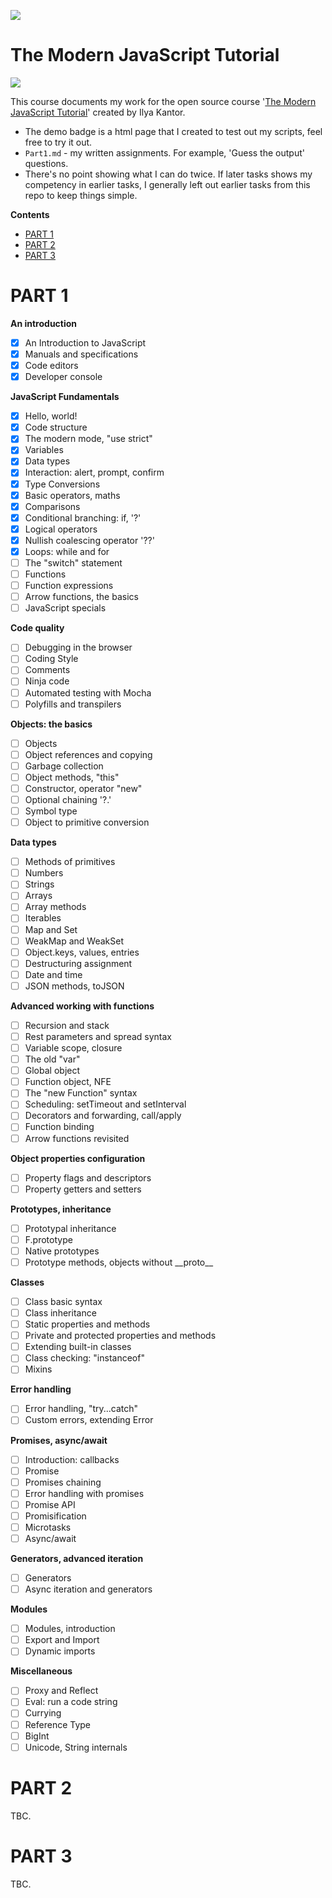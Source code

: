 [![](https://javascript.info/img/sitetoolbar__logo_en.svg)](https://javascript.info/)

<!-- omit in toc -->
# The Modern JavaScript Tutorial

[![](https://img.shields.io/badge/portfolio-demo-green)](https://p2635.github.io/modern-js-tutorial/)

This course documents my work for the open source course '[The Modern JavaScript Tutorial](https://javascript.info/)' created by Ilya Kantor.

- The demo badge is a html page that I created to test out my scripts, feel free to try it out.
- `Part1.md` - my written assignments. For example, 'Guess the output' questions.
- There's no point showing what I can do twice. If later tasks shows my competency in earlier tasks, I generally left out earlier tasks from this repo to keep things simple.

**Contents**

- [PART 1](#part-1)
- [PART 2](#part-2)
- [PART 3](#part-3)

# PART 1

**An introduction**

- [x] An Introduction to JavaScript
- [x] Manuals and specifications
- [x] Code editors
- [x] Developer console

**JavaScript Fundamentals**

- [x] Hello, world!
- [x] Code structure
- [x] The modern mode, "use strict"
- [x] Variables
- [x] Data types
- [x] Interaction: alert, prompt, confirm
- [x] Type Conversions
- [x] Basic operators, maths
- [x] Comparisons
- [x] Conditional branching: if, '?'
- [x] Logical operators
- [x] Nullish coalescing operator '??'
- [x] Loops: while and for
- [ ] The "switch" statement
- [ ] Functions
- [ ] Function expressions
- [ ] Arrow functions, the basics
- [ ] JavaScript specials

**Code quality**

- [ ] Debugging in the browser
- [ ] Coding Style
- [ ] Comments
- [ ] Ninja code
- [ ] Automated testing with Mocha
- [ ] Polyfills and transpilers

**Objects: the basics**

- [ ] Objects
- [ ] Object references and copying
- [ ] Garbage collection
- [ ] Object methods, "this"
- [ ] Constructor, operator "new"
- [ ] Optional chaining '?.'
- [ ] Symbol type
- [ ] Object to primitive conversion

**Data types**

- [ ] Methods of primitives
- [ ] Numbers
- [ ] Strings
- [ ] Arrays
- [ ] Array methods
- [ ] Iterables
- [ ] Map and Set
- [ ] WeakMap and WeakSet
- [ ] Object.keys, values, entries
- [ ] Destructuring assignment
- [ ] Date and time
- [ ] JSON methods, toJSON

**Advanced working with functions**

- [ ] Recursion and stack
- [ ] Rest parameters and spread syntax
- [ ] Variable scope, closure
- [ ] The old "var"
- [ ] Global object
- [ ] Function object, NFE
- [ ] The "new Function" syntax
- [ ] Scheduling: setTimeout and setInterval
- [ ] Decorators and forwarding, call/apply
- [ ] Function binding
- [ ] Arrow functions revisited

**Object properties configuration**

- [ ] Property flags and descriptors
- [ ] Property getters and setters

**Prototypes, inheritance**

- [ ] Prototypal inheritance
- [ ] F.prototype
- [ ] Native prototypes
- [ ] Prototype methods, objects without \_\_proto\_\_

**Classes**

- [ ] Class basic syntax
- [ ] Class inheritance
- [ ] Static properties and methods
- [ ] Private and protected properties and methods
- [ ] Extending built-in classes
- [ ] Class checking: "instanceof"
- [ ] Mixins

**Error handling**

- [ ] Error handling, "try...catch"
- [ ] Custom errors, extending Error

**Promises, async/await**

- [ ] Introduction: callbacks
- [ ] Promise
- [ ] Promises chaining
- [ ] Error handling with promises
- [ ] Promise API
- [ ] Promisification
- [ ] Microtasks
- [ ] Async/await

**Generators, advanced iteration**

- [ ] Generators
- [ ] Async iteration and generators

**Modules**

- [ ] Modules, introduction
- [ ] Export and Import
- [ ] Dynamic imports

**Miscellaneous**

- [ ] Proxy and Reflect
- [ ] Eval: run a code string
- [ ] Currying
- [ ] Reference Type
- [ ] BigInt
- [ ] Unicode, String internals

# PART 2

TBC.

# PART 3

TBC.
